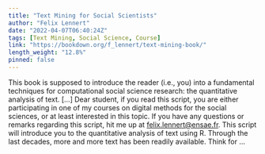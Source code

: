 ```yaml
---
title: "Text Mining for Social Scientists"
author: "Felix Lennert"
date: "2022-04-07T06:40:24Z"
tags: [Text Mining, Social Science, Course]
link: "https://bookdown.org/f_lennert/text-mining-book/"
length_weight: "12.8%"
pinned: false
---
```


This book is supposed to introduce the reader (i.e., you) into a fundamental techniques for computational social science research: the quantitative analysis of text. [...] Dear student, if you read this script, you are either participating in one of my courses on digital methods for the social sciences, or at least interested in this topic. If you have any questions or remarks regarding this script, hit me up at felix.lennert@ensae.fr. This script will introduce you to the quantitative analysis of text using R. Through the last decades, more and more text has been readily available. Think for  ...

